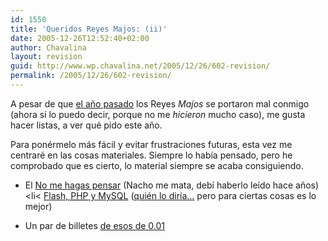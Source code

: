 ```yaml
---
id: 1550
title: 'Queridos Reyes Majos: (ii)'
date: 2005-12-26T12:52:40+02:00
author: Chavalina
layout: revision
guid: http://www.wp.chavalina.net/2005/12/26/602-revision/
permalink: /2005/12/26/602-revision/
---
```

A pesar de que <a href="http://www.chavalina.net/comentar.php?idpost=302" target="_blank">el año pasado</a> los Reyes _Majos_ se portaron mal conmigo (ahora sí lo puedo decir, porque no me _hicieron_ mucho caso), me gusta hacer listas, a ver qué pido este año.

Para ponérmelo más fácil y evitar frustraciones futuras, esta vez me centraré en las cosas materiales. Siempre lo había pensado, pero he comprobado que es cierto, lo material siempre se acaba consiguiendo. 

  * El <a href="http://www.amazon.com/gp/product/0321344758/ref=wl_it_dp/002-2801762-7284858?%5Fencoding=UTF8&colid=1JX5G2DT0WZ9I&coliid=I2X7PBIH54N7CF&v=glance&n=283155" target="_blank">No me hagas pensar</a> (Nacho me mata, debí haberlo leído hace años)<li<
<a href="http://www.granatta.com/lib/flashphp2005/" target="_blank">Flash, <acronym title="Hypertext PreProcessor">PHP</acronym> y MySQL</a> (<a href="http://www.chavalina.net/comentar.php?idpost=201" target="_blank">quién lo diría…</a> pero para ciertas cosas es lo mejor)</li> 

  * Un par de billetes <a href="http://ryanair.com/" target="_blank">de esos de 0.01<br />